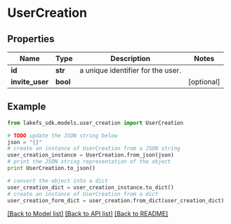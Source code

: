 # UserCreation


## Properties

Name | Type | Description | Notes
------------ | ------------- | ------------- | -------------
**id** | **str** | a unique identifier for the user. | 
**invite_user** | **bool** |  | [optional] 

## Example

```python
from lakefs_sdk.models.user_creation import UserCreation

# TODO update the JSON string below
json = "{}"
# create an instance of UserCreation from a JSON string
user_creation_instance = UserCreation.from_json(json)
# print the JSON string representation of the object
print UserCreation.to_json()

# convert the object into a dict
user_creation_dict = user_creation_instance.to_dict()
# create an instance of UserCreation from a dict
user_creation_form_dict = user_creation.from_dict(user_creation_dict)
```
[[Back to Model list]](../README.md#documentation-for-models) [[Back to API list]](../README.md#documentation-for-api-endpoints) [[Back to README]](../README.md)


